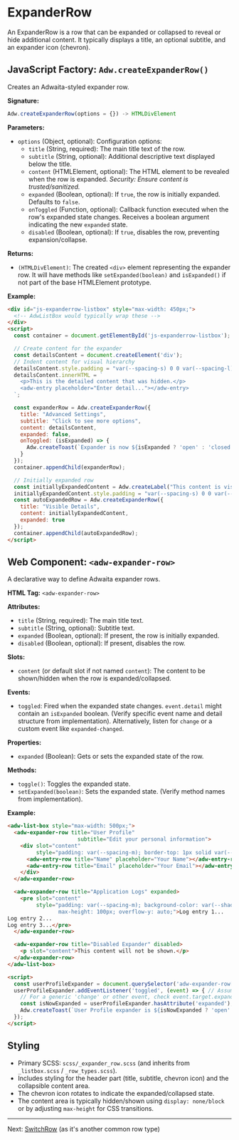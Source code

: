 # ExpanderRow

An ExpanderRow is a row that can be expanded or collapsed to reveal or hide additional content. It typically displays a title, an optional subtitle, and an expander icon (chevron).

## JavaScript Factory: `Adw.createExpanderRow()`

Creates an Adwaita-styled expander row.

**Signature:**

```javascript
Adw.createExpanderRow(options = {}) -> HTMLDivElement
```

**Parameters:**

*   `options` (Object, optional): Configuration options:
    *   `title` (String, required): The main title text of the row.
    *   `subtitle` (String, optional): Additional descriptive text displayed below the title.
    *   `content` (HTMLElement, optional): The HTML element to be revealed when the row is expanded. *Security: Ensure content is trusted/sanitized.*
    *   `expanded` (Boolean, optional): If `true`, the row is initially expanded. Defaults to `false`.
    *   `onToggled` (Function, optional): Callback function executed when the row's expanded state changes. Receives a boolean argument indicating the new `expanded` state.
    *   `disabled` (Boolean, optional): If `true`, disables the row, preventing expansion/collapse.

**Returns:**

*   `(HTMLDivElement)`: The created `<div>` element representing the expander row. It will have methods like `setExpanded(boolean)` and `isExpanded()` if not part of the base HTMLElement prototype.

**Example:**

```html
<div id="js-expanderrow-listbox" style="max-width: 450px;">
  <!-- AdwListBox would typically wrap these -->
</div>
<script>
  const container = document.getElementById('js-expanderrow-listbox');

  // Create content for the expander
  const detailsContent = document.createElement('div');
  // Indent content for visual hierarchy
  detailsContent.style.padding = "var(--spacing-s) 0 0 var(--spacing-l)";
  detailsContent.innerHTML = `
    <p>This is the detailed content that was hidden.</p>
    <adw-entry placeholder="Enter detail..."></adw-entry>
  `;

  const expanderRow = Adw.createExpanderRow({
    title: "Advanced Settings",
    subtitle: "Click to see more options",
    content: detailsContent,
    expanded: false,
    onToggled: (isExpanded) => {
      Adw.createToast(`Expander is now ${isExpanded ? 'open' : 'closed'}`);
    }
  });
  container.appendChild(expanderRow);

  // Initially expanded row
  const initiallyExpandedContent = Adw.createLabel("This content is visible by default.");
  initiallyExpandedContent.style.padding = "var(--spacing-s) 0 0 var(--spacing-l)";
  const autoExpandedRow = Adw.createExpanderRow({
    title: "Visible Details",
    content: initiallyExpandedContent,
    expanded: true
  });
  container.appendChild(autoExpandedRow);
</script>
```

## Web Component: `<adw-expander-row>`

A declarative way to define Adwaita expander rows.

**HTML Tag:** `<adw-expander-row>`

**Attributes:**

*   `title` (String, required): The main title text.
*   `subtitle` (String, optional): Subtitle text.
*   `expanded` (Boolean, optional): If present, the row is initially expanded.
*   `disabled` (Boolean, optional): If present, disables the row.

**Slots:**

*   `content` (or default slot if not named `content`): The content to be shown/hidden when the row is expanded/collapsed.

**Events:**

*   `toggled`: Fired when the expanded state changes. `event.detail` might contain an `isExpanded` boolean. (Verify specific event name and detail structure from implementation).
    Alternatively, listen for `change` or a custom event like `expanded-changed`.

**Properties:**
*   `expanded` (Boolean): Gets or sets the expanded state of the row.

**Methods:**
*   `toggle()`: Toggles the expanded state.
*   `setExpanded(boolean)`: Sets the expanded state. (Verify method names from implementation).

**Example:**

```html
<adw-list-box style="max-width: 500px;">
  <adw-expander-row title="User Profile"
                      subtitle="Edit your personal information">
    <div slot="content"
         style="padding: var(--spacing-m); border-top: 1px solid var(--borders-color);">
      <adw-entry-row title="Name" placeholder="Your Name"></adw-entry-row>
      <adw-entry-row title="Email" placeholder="Your Email"></adw-entry-row>
    </div>
  </adw-expander-row>

  <adw-expander-row title="Application Logs" expanded>
    <pre slot="content"
         style="padding: var(--spacing-m); background-color: var(--shade-color);
                max-height: 100px; overflow-y: auto;">Log entry 1...
Log entry 2...
Log entry 3...</pre>
  </adw-expander-row>

  <adw-expander-row title="Disabled Expander" disabled>
    <p slot="content">This content will not be shown.</p>
  </adw-expander-row>
</adw-list-box>

<script>
  const userProfileExpander = document.querySelector('adw-expander-row[title="User Profile"]');
  userProfileExpander.addEventListener('toggled', (event) => { // Assuming 'toggled' event
    // For a generic 'change' or other event, check event.target.expanded
    const isNowExpanded = userProfileExpander.hasAttribute('expanded'); // Check attribute for state
    Adw.createToast(`User Profile expander is ${isNowExpanded ? 'open' : 'closed'}.`);
  });
</script>
```

## Styling

*   Primary SCSS: `scss/_expander_row.scss` (and inherits from `_listbox.scss` / `_row_types.scss`).
*   Includes styling for the header part (title, subtitle, chevron icon) and the collapsible content area.
*   The chevron icon rotates to indicate the expanded/collapsed state.
*   The content area is typically hidden/shown using `display: none/block` or by adjusting `max-height` for CSS transitions.

---
Next: [SwitchRow](./switchrow.md) (as it's another common row type)
